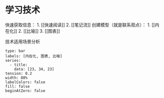 # 学习技术
快速获取信息：
	1. [[快速阅读]] 
	2. [[笔记流]] 
创建模型（就是联系观点）：
	1. [[内在化]]
	2. [[比喻]]
	3. [[图表]]


技术适用场景分析
```chart
type: bar
labels: [内在化, 图表, 比喻]
series:
  - title: 
    data: [23, 34, 23]
tension: 0.2
width: 80%
labelColors: false
fill: false
beginAtZero: false
```
